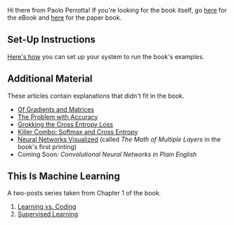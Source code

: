 Hi there from Paolo Perrotta! If you're looking for the book itself, go [here](https://pragprog.com/book/pplearn/programming-machine-learning)  for the eBook and [here](https://www.amazon.com/gp/product/1680506609/ref=as_li_qf_asin_il_tl?ie=UTF8&tag=ductyp-20&creative=9325&linkCode=as2&creativeASIN=1680506609&linkId=21357a11b4a7bc9be95476540d1d3a09) for the paper book.

## Set-Up Instructions

[Here's how](/setup) you can set up your system to run the book's examples.

## Additional Material

These articles contain explanations that didn't fit in the book.

* [Of Gradients and Matrices](https://medium.com/@nusco/of-gradients-and-matrices-1b19de65e5cd)
* [The Problem with Accuracy](https://medium.com/@nusco/the-problem-with-accuracy-3670891b908e)
* [Grokking the Cross Entropy Loss](https://medium.com/@nusco/grokking-the-cross-entropy-loss-cda6eb9ec307)
* [Killer Combo: Softmax and Cross Entropy](https://medium.com/@nusco/killer-combo-softmax-and-cross-entropy-5907442f60ba)
* [Neural Networks Visualized](https://nusco.medium.com/neural-networks-visualized-6cc657f9d7c5) (called _The Math of Multiple Layers_ in the book's first printing)
* Coming Soon: _Convolutional Neural Networks in Plain English_

## This Is Machine Learning

A two-posts series taken from Chapter 1 of the book.

1. [Learning vs. Coding](https://medium.com/@nusco/this-is-machine-learning-part-1-learning-vs-coding-789343df1e30)
2. [Supervised Learning](https://medium.com/@nusco/this-is-machine-learning-part-2-supervised-learning-94a0c6f5f33a)
